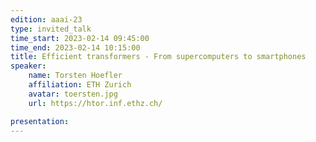 ```yaml
---
edition: aaai-23
type: invited_talk
time_start: 2023-02-14 09:45:00
time_end: 2023-02-14 10:15:00
title: Efficient transformers - From supercomputers to smartphones
speaker:
    name: Torsten Hoefler 
    affiliation: ETH Zurich
    avatar: toersten.jpg  
    url: https://htor.inf.ethz.ch/

presentation: 
---
```



